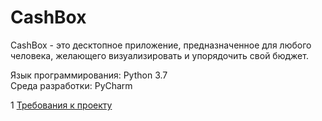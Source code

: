 # CashBox
CashBox - это десктопное приложение, предназначенное для любого человека, желающего визуализировать и упорядочить свой бюджет.  
  
Язык программирования: Python 3.7  
Среда разработки: PyCharm  

1 [Требования к проекту](docs/project_requirements.md)
